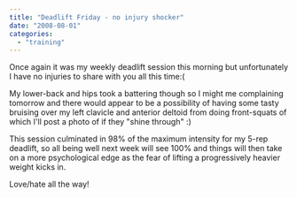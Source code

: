 ```yaml
---
title: "Deadlift Friday - no injury shocker"
date: "2008-08-01"
categories: 
  - "training"
---
```


Once again it was my weekly deadlift session this morning but unfortunately I have no injuries to share with you all this time:(

My lower-back and hips took a battering though so I might me complaining tomorrow and there would appear to be a possibility of having some tasty bruising over my left clavicle and anterior deltoid from doing front-squats of which I'll post a photo of if they "shine through" :)

This session culminated in 98% of the maximum intensity for my 5-rep deadlift, so all being well next week will see 100% and things will then take on a more psychological edge as the fear of lifting a progressively heavier weight kicks in.

Love/hate all the way!
